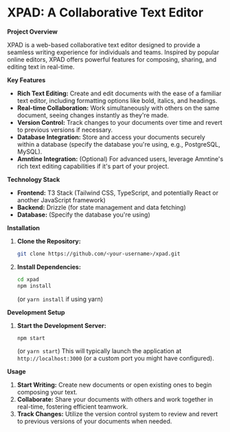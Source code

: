 # **XPAD: A Collaborative Text Editor**

**Project Overview**

XPAD is a web-based collaborative text editor designed to provide a seamless writing experience for individuals and teams. Inspired by popular online editors, XPAD offers powerful features for composing, sharing, and editing text in real-time.

**Key Features**

* **Rich Text Editing:** Create and edit documents with the ease of a familiar text editor, including formatting options like bold, italics, and headings.
* **Real-time Collaboration:** Work simultaneously with others on the same document, seeing changes instantly as they're made.
* **Version Control:** Track changes to your documents over time and revert to previous versions if necessary.
* **Database Integration:** Store and access your documents securely within a database (specify the database you're using, e.g., PostgreSQL, MySQL).
* **Amntine Integration:** (Optional) For advanced users, leverage Amntine's rich text editing capabilities if it's part of your project.

**Technology Stack**

* **Frontend:** T3 Stack (Tailwind CSS, TypeScript, and potentially React or another JavaScript framework)
* **Backend:** Drizzle (for state management and data fetching)
* **Database:** (Specify the database you're using)

**Installation**

1. **Clone the Repository:**
   ```bash
   git clone https://github.com/<your-username>/xpad.git
   ```
2. **Install Dependencies:**
   ```bash
   cd xpad
   npm install
   ```
   (or `yarn install` if using yarn)

**Development Setup**

1. **Start the Development Server:**
   ```bash
   npm start
   ```
   (or `yarn start`)
   This will typically launch the application at `http://localhost:3000` (or a custom port you might have configured).

**Usage**

1. **Start Writing:** Create new documents or open existing ones to begin composing your text.
2. **Collaborate:** Share your documents with others and work together in real-time, fostering efficient teamwork.
3. **Track Changes:** Utilize the version control system to review and revert to previous versions of your documents when needed.

